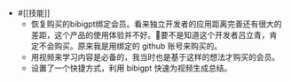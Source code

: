 - #[[技能]]
    - 恢复购买的bibigpt绑定会员。看来独立开发者的应用距离完善还有很大的差距，这个产品的使用体验并不好。要不是知道这个开发者吕立青，肯定不会购买。原来我是用绑定的 github 账号来购买的。
    - 用视频来学习内容是必备的，我当时也是基于这样的想法才购买的会员。
    - 设置了一个快捷方式，利用 bibigpt 快速为视频生成总结。
